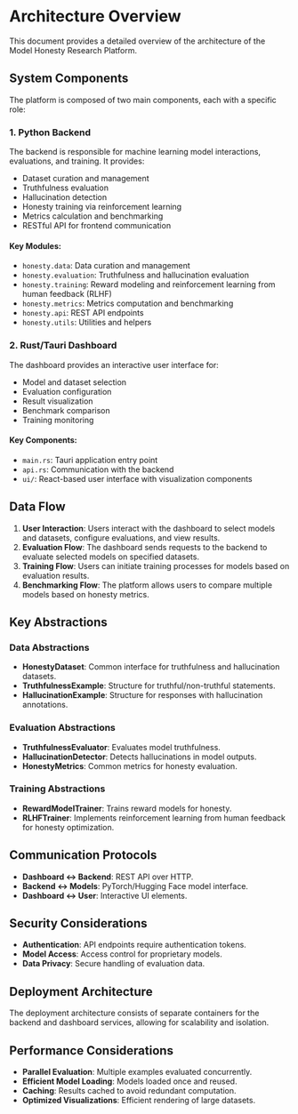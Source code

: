 # Architecture Overview

This document provides a detailed overview of the architecture of the Model Honesty Research Platform.

## System Components

The platform is composed of two main components, each with a specific role:

### 1. Python Backend

The backend is responsible for machine learning model interactions, evaluations, and training. It provides:

- Dataset curation and management
- Truthfulness evaluation
- Hallucination detection
- Honesty training via reinforcement learning
- Metrics calculation and benchmarking
- RESTful API for frontend communication

#### Key Modules:

- `honesty.data`: Data curation and management
- `honesty.evaluation`: Truthfulness and hallucination evaluation
- `honesty.training`: Reward modeling and reinforcement learning from human feedback (RLHF)
- `honesty.metrics`: Metrics computation and benchmarking
- `honesty.api`: REST API endpoints
- `honesty.utils`: Utilities and helpers

### 2. Rust/Tauri Dashboard

The dashboard provides an interactive user interface for:

- Model and dataset selection
- Evaluation configuration
- Result visualization
- Benchmark comparison
- Training monitoring

#### Key Components:

- `main.rs`: Tauri application entry point
- `api.rs`: Communication with the backend
- `ui/`: React-based user interface with visualization components

## Data Flow

1. **User Interaction**: Users interact with the dashboard to select models and datasets, configure evaluations, and view results.
2. **Evaluation Flow**: The dashboard sends requests to the backend to evaluate selected models on specified datasets.
3. **Training Flow**: Users can initiate training processes for models based on evaluation results.
4. **Benchmarking Flow**: The platform allows users to compare multiple models based on honesty metrics.

## Key Abstractions

### Data Abstractions

- **HonestyDataset**: Common interface for truthfulness and hallucination datasets.
- **TruthfulnessExample**: Structure for truthful/non-truthful statements.
- **HallucinationExample**: Structure for responses with hallucination annotations.

### Evaluation Abstractions

- **TruthfulnessEvaluator**: Evaluates model truthfulness.
- **HallucinationDetector**: Detects hallucinations in model outputs.
- **HonestyMetrics**: Common metrics for honesty evaluation.

### Training Abstractions

- **RewardModelTrainer**: Trains reward models for honesty.
- **RLHFTrainer**: Implements reinforcement learning from human feedback for honesty optimization.

## Communication Protocols

- **Dashboard ↔ Backend**: REST API over HTTP.
- **Backend ↔ Models**: PyTorch/Hugging Face model interface.
- **Dashboard ↔ User**: Interactive UI elements.

## Security Considerations

- **Authentication**: API endpoints require authentication tokens.
- **Model Access**: Access control for proprietary models.
- **Data Privacy**: Secure handling of evaluation data.

## Deployment Architecture

The deployment architecture consists of separate containers for the backend and dashboard services, allowing for scalability and isolation.

## Performance Considerations

- **Parallel Evaluation**: Multiple examples evaluated concurrently.
- **Efficient Model Loading**: Models loaded once and reused.
- **Caching**: Results cached to avoid redundant computation.
- **Optimized Visualizations**: Efficient rendering of large datasets.